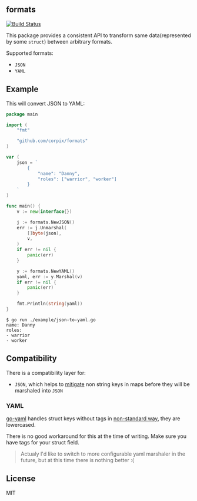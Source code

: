 formats
----------

[![Build Status](https://travis-ci.org/corpix/formats.svg?branch=master&34786912)](https://travis-ci.org/corpix/formats)

This package provides a consistent API to transform same data(represented by some `struct`) between arbitrary formats.

Supported formats:

- `JSON`
- `YAML`

## Example

This will convert JSON to YAML:

``` go
package main

import (
	"fmt"

	"github.com/corpix/formats"
)

var (
	json = `
        {
            "name": "Danny",
            "roles": ["warrior", "worker"]
        }
    `
)

func main() {
	v := new(interface{})

	j := formats.NewJSON()
	err := j.Unmarshal(
		[]byte(json),
		v,
	)
	if err != nil {
		panic(err)
	}

	y := formats.NewYAML()
	yaml, err := y.Marshal(v)
	if err != nil {
		panic(err)
	}

	fmt.Println(string(yaml))
}
```

``` console
$ go run ./example/json-to-yaml.go
name: Danny
roles:
- warrior
- worker
```

## Compatibility

There is a compatibility layer for:

- `JSON`, which helps to [mitigate](https://github.com/go-yaml/yaml/issues/139) non string keys in maps before they will be marshaled into `JSON`

### YAML

[go-yaml](https://github.com/go-yaml/yaml) handles struct keys without tags in [non-standard way](https://github.com/go-yaml/yaml/issues/148), they are lowercased.

There is no good workaround for this at the time of writing. Make sure you have tags for your struct field.

> Actualy I'd like to switch to more configurable yaml marshaler in the future, but at this time there is nothing better :(

## License

MIT
